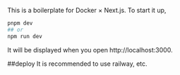 This is a boilerplate for Docker × Next.js.
To start it up,
```bash
pnpm dev
## or
npm run dev
```
It will be displayed when you open http://localhost:3000.

##deploy
It is recommended to use railway, etc.